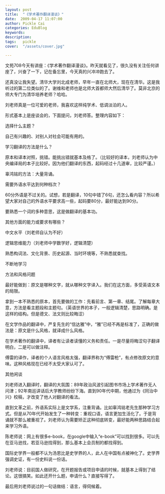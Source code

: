 ```yaml
---
layout: post  
title:  "《学术著作翻译漫谈》"
date:  2009-04-17 11:07:00
author: Pickle Cai  
categories: EduBlog  
keywords: 
description:   
tags:	pickle   
cover:  "/assets/cover.jpg"  

---
```


文苑708今天有讲座：《学术著作翻译漫谈》。昨天就看见了，很久没有关注任何讲座了，兴奋了一下，记在备忘里，今天真的兴冲冲跑去了。



还真没让我失望。清华大学刘北成老师，早年一直在北师大，现在在清华。这是我听过的第二位类似的了。谢维和老师也是北师大首都师大然后清华了。莫非北京的师大专门为清华培养老师？哈哈。



刘老师真是一位可爱的老师，我喜欢这样纯学术、低调淡泊的人。



形式基本上是座谈会的，下面提问，刘老师答。整理内容如下：





选择什么主题？



自己有兴趣的、对别人对社会可能有用的。

学习翻译的方法是什么？



原本和译本对照，挑错。能挑出错就基本及格了。（比较好的译本，刘老师认为中央编译局的本子比较好。因为他们翻译的东西，起码经过十几道审，比较严谨。）

辜鸿铭的方法：大量背诵。

需要外语水平达到何种档次？



60分外语是不过关的。试想，若是翻译，10句中错了6句，还怎么看内容？所以希望大家对自己的外语水平要求高一些，起码要80分，最好能达到90分。

要熟悉一个词的多种意思，这是做翻译的基本功。

其他方面的能力或要求有哪些？



中文水平（刘老师自认为不好）

逻辑思维能力（刘老师中学数学好，逻辑清楚）

熟悉构词法、文化背景、历史起源、当时环境等，不熟悉就查找。

不断地学习

方法和风格问题



最好能做到：原文是哪种文字，就从哪种文字译入。我们在这方面，多受英语文本的局限。

拿到一本不熟悉的原本，首先要做的工作：先看前言、第一章、结尾。了解每章大意，方法是看主题段和主题句。（英语世界的本子，一般逻辑清楚，思路明确。是这样的结构。但是德文、法文则比较晦涩）

在文学作品的翻译中，严复先生的“信达雅”中，“雅”已经不再是标准了，正确的做法是：原文是什么风格，就译成什么风格。

在学术著作的翻译中，译者有让读者读懂的义务和责任。一是尽量将晦涩句子翻译明白，二是可以做注释。

傅雷的译作，译者的个人语言风格太强，翻译界称为“傅雷枪”，有点修改原文的意味。这种风格现在已经不太受大家认可了。

其他闲谈



刘老师进入翻译时，翻译的大氛围：89年政治风波引起图书市场上学术著作无人问津；92年南巡讲话后大学教师纷纷下海。直到90年代中期，他通过为《同治中兴》校稿，才改变了他人对翻译的看法。

直到文革之前，外语系实际上是文学系，注重背诵。比如辜鸿铭老先生那种学习方式。但是从70年代开始发生了一种转变：重视口语，语言更加生活化了。于是背诵就不那么被重视了。刘老师认为需要矫正这种彻底转变，最好能两种思路结合起来学习外语。

陈老师说：网上有很多e-book，在google中输入“e-book”可以找到很多。可以先在亚马逊找，若亚马逊找得到，那么基本上会员制的都找得到。

国际史学界一般都不认为汤恩比是史学界的人，此人在中国有点被神化了。史学界强调史证，有一份史料说一份话。

刘老师说：目前国人做研究，在开题报告或项目申请的时候，就基本上得到了结论。这很搞笑。如此还开什么题，申请什么？直接写得了。

最后用刘老师说过的一句话做结：语言，得伺候着。



		    
